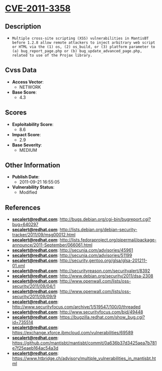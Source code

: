 
# [CVE-2011-3358](https://cve.mitre.org/cgi-bin/cvename.cgi?name=CVE-2011-3358)

## Description

- `Multiple cross-site scripting (XSS) vulnerabilities in MantisBT before 1.2.8 allow remote attackers to inject arbitrary web script or HTML via the (1) os, (2) os_build, or (3) platform parameter to (a) bug_report_page.php or (b) bug_update_advanced_page.php, related to use of the Projax library.`

## Cvss Data

- **Access Vector**:
  - NETWORK
- **Base Score**:
  - 4.3

## Scores

- **Exploitability Score**:
  - 8.6
- **Impact Score**:
  - 2.9
- **Base Severity**:
  - MEDIUM

## Other Information

- **Publish Date**:
  - 2011-09-21 16:55:05
- **Vulnerability Status**:
  - Modified

## References

- **secalert@redhat.com**: http://bugs.debian.org/cgi-bin/bugreport.cgi?bug=640297
- **secalert@redhat.com**: http://lists.debian.org/debian-security-tracker/2011/09/msg00012.html
- **secalert@redhat.com**: http://lists.fedoraproject.org/pipermail/package-announce/2011-September/066061.html
- **secalert@redhat.com**: http://secunia.com/advisories/45961
- **secalert@redhat.com**: http://secunia.com/advisories/51199
- **secalert@redhat.com**: http://security.gentoo.org/glsa/glsa-201211-01.xml
- **secalert@redhat.com**: http://securityreason.com/securityalert/8392
- **secalert@redhat.com**: http://www.debian.org/security/2011/dsa-2308
- **secalert@redhat.com**: http://www.openwall.com/lists/oss-security/2011/09/04/1
- **secalert@redhat.com**: http://www.openwall.com/lists/oss-security/2011/09/09/9
- **secalert@redhat.com**: http://www.securityfocus.com/archive/1/519547/100/0/threaded
- **secalert@redhat.com**: http://www.securityfocus.com/bid/49448
- **secalert@redhat.com**: https://bugzilla.redhat.com/show_bug.cgi?id=735514
- **secalert@redhat.com**: https://exchange.xforce.ibmcloud.com/vulnerabilities/69589
- **secalert@redhat.com**: https://github.com/mantisbt/mantisbt/commit/0a636b37d3425aea7b781e7f25eaeb164ac54a3d
- **secalert@redhat.com**: https://www.htbridge.ch/advisory/multiple_vulnerabilities_in_mantisbt.html
